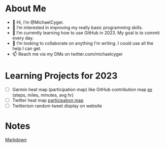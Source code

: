 # About Me
- 👋 Hi, I’m @MichaelCyger.
- 👀 I’m interested in improving my really basic programming skills.
- 🌱 I’m currently learning how to use GitHub in 2023. My goal is to commit every day.
- 💞️ I’m looking to collaborate on anything I'm writing. I could use all the help I can get.
- 📫 Reach me via my DMs on twitter.com/michaelcyger

# Learning Projects for 2023
- [ ] Garmin heat map (participation map) like GitHub contribution map [ex](https://twitter.com/tdinh_me/status/1609428874756247558) (steps, miles, minutes, avg hr)
- [ ] Twitter heat map [participation map](https://github.com/ptmt/twitter-contribution-chart)
- [ ] Twitterism random tweet display on website

# Notes
[Markdown](https://www.markdownguide.org/cheat-sheet/)
